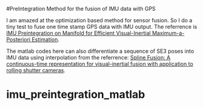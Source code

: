 #PreIntegration Method for the fusion of IMU data with GPS

I am amazed at the optimization based method for sensor fusion. So I do a tiny test to fuse one time stamp GPS data with IMU output. The referrence is [IMU Preintegration on Manifold for Efficient Visual-Inertial Maximum-a-Posteriori Estimation](http://www.roboticsproceedings.org/rss11/p06.pdf). 

The matlab codes here can also differentiate a sequence of SE3 poses into IMU data using interpolation from the referrence: [Spline Fusion: A continuous-time representation for visual-inertial fusion with application to rolling shutter cameras](https://arpg.colorado.edu/wp-content/uploads/Spline-fusion.pdf).

# imu_preintegration_matlab
